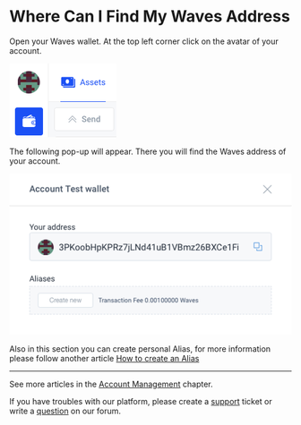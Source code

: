 # Where Can I Find My Waves Address

Open your Waves wallet. At the top left corner click on the avatar of your account.

![](/_assets/waves_address_01.png)

The following pop-up will appear.
There you will find the Waves address of your account.

![](/_assets/waves_address_02.png)

Also in this section you can create personal Alias, for more information please follow another article [How to create an Alias](/waves-client/account-management/creating-an-alias.md)

___

See more articles in the [Account Management](/waves-client/account-management.md) chapter.

If you have troubles with our platform, please create a [support](https://support.wavesplatform.com/) ticket or write a [question](https://forum.wavesplatform.com/) on our forum.
